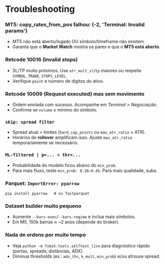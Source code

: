# Troubleshooting

### MT5: copy_rates_from_pos falhou: (-2, 'Terminal: Invalid params')
- MT5 não está aberto/logado OU símbolo/timeframe não existem.
- Garanta que o **Market Watch** mostra os pares e que o **MT5 está aberto**.

### Retcode 10016 (Invalid stops)
- SL/TP muito próximos. Use `atr_mult_sl`/`tp` maiores ou respeite `SYMBOL_TRADE_STOPS_LEVEL`.
- Verifique `point` e número de dígitos do ativo.

### Retcode 10009 (Request executed) mas sem movimento
- Ordem enviada com sucesso. Acompanhe em *Terminal > Negociação*.  
- Confirme se `volume` ≥ mínimo do símbolo.

### `skip: spread filter`
- Spread atual > limites (`hard_cap_points` ou `max_atr_ratio` × ATR).  
- Horários de **rollover** amplificam isso. Ajuste `max_atr_ratio` temporariamente se necessário.

### `ML-filtered | p=... < thr=...`
- Probabilidade do modelo ficou abaixo do `min_prob`.  
- Para mais fluxo, teste `min_prob: 0.38–0.45`. Para mais qualidade, suba.

### Parquet: `ImportError: pyarrow`
```
pip install pyarrow   # ou fastparquet
```

### Dataset builder muito pequeno
- Aumente `--bars-exec`/`--bars-regime` e inclua mais símbolos.  
- Em M5, 150k barras ≈ ~2 anos (depende do broker).

### Nada de ordens por muito tempo
- Veja `python -m fxbot.tools.selftest_live` para diagnóstico rápido (portas, spreads, distâncias, ADX).
- Diminua thresholds (ex.: `adx_thr`, `k_mult`, `min_prob`) e/ou afrouxe spread.